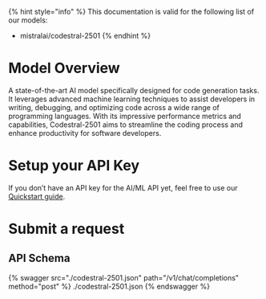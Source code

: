 [#references:start]: <> ({ "template": "openapi" })
{% hint style="info" %}
This documentation is valid for the following list of our models:
* mistralai/codestral-2501
{% endhint %}

# Model Overview
A state-of-the-art AI model specifically designed for code generation tasks. It leverages advanced machine learning techniques to assist developers in writing, debugging, and optimizing code across a wide range of programming languages. With its impressive performance metrics and capabilities, Codestral-2501 aims to streamline the coding process and enhance productivity for software developers.

# Setup your API Key
If you don’t have an API key for the AI/ML API yet, feel free to use our [Quickstart guide](https://docs.aimlapi.com/quickstart/setting-up).

# Submit a request
## API Schema
{% swagger src="./codestral-2501.json" path="/v1/chat/completions" method="post" %}
./codestral-2501.json
{% endswagger %}


[#references:end]: <> ({})